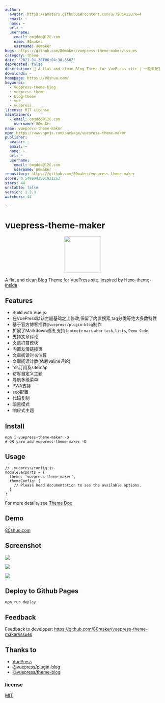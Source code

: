 ```yaml
---
author:
  avatar: https://avatars.githubusercontent.com/u/75064158?v=4
  email: ~
  name: ~
  url: ~
  username:
    email: cmgddd@126.com
    name: 80maker
    username: 80maker
bugs: https://github.com/80maker/vuepress-theme-maker/issues
category: theme
date: '2021-04-28T06:04:30.650Z'
deprecated: false
description: 🐉 A flat and clean Blog Theme for VuePress site | 一款多配置、简约风的VuePress主题.
downloads: ~
homepage: https://80shuo.com/
keywords:
  - vuepress-theme-blog
  - vuepress-theme
  - blog-theme
  - vue
  - vuepress
license: MIT License
maintainers:
  - email: cmgddd@126.com
    username: 80maker
name: vuepress-theme-maker
npm: https://www.npmjs.com/package/vuepress-theme-maker
publisher:
  avatar: ~
  email: ~
  name: ~
  url: ~
  username:
    email: cmgddd@126.com
    username: 80maker
repository: https://github.com/80maker/vuepress-theme-maker
score: 0.5499042551921263
stars: 44
unstable: false
version: 1.2.0
watchers: 44

---
```


# vuepress-theme-maker

<p align="center">
  <a href='https://80shuo.com/'><img src='https://80shuo.com/images/maker-logo.svg' height='120px'></a>
</p>

A flat and clean Blog Theme for VuePress site. inspired by [Hexo-theme-inside](https://github.com/ikeq/hexo-theme-inside)

## Features

- Build with Vue.js
- 在VuePress默认主题基础之上修改,保留了内置搜索,tag分类等绝大多数特性
- 基于官方博客插件`@vuepress/plugin-blog`制作
- 扩展了Markdown语法,支持`footnote` `mark` `abbr` `task-lists`, `Demo Code`
- 支持文章评论
- 文章打赏模块
- 内置友情链接页
- 文章阅读时长估算
- 文章阅读计数(依赖valine评论)
- rss订阅及sitemap
- 访客自定义主题
- 导航多级菜单
- PWA支持
- seo配置
- 代码复制
- 暗黑模式
- 响应式主题

## Install

```
npm i vuepress-theme-maker -D
# OR yarn add vuepress-theme-maker -D
```

## Usage

```
// .vuepress/config.js
module.exports = {
  theme: 'vuepress-theme-maker',
  themeConfig: {
    // Please head documentation to see the available options.
  }
}
```

For more details, see [Theme Doc](https://80shuo.com/post/2020/12/23/maker.html)

## Demo

[80shuo.com](https://github.com/80maker/80shuo)

## Screenshot

![](https://80shuo.com/images/screenshot-1.jpg)

![](https://80shuo.com/images/screenshot-2.jpg)

![](https://80shuo.com/images/screenshot-3.jpg)

## Deploy to Github Pages

```
npm run deploy
```

## Feedback

Feedback to developer: https://github.com/80maker/vuepress-theme-maker/issues
## Thanks to

- [VuePress](https://vuepress.vuejs.org/)
- [@vuepress/plugin-blog](https://github.com/vuepress/vuepress-plugin-blog)
- [@vuepress/theme-blog](https://github.com/vuepress/vuepress-theme-blog)

### license
[MIT](https://github.com/80maker/vuepress-theme-maker/blob/master/LICENSE)
